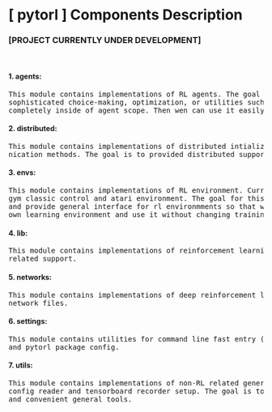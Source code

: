 # [ pytorl ] Components Description
### [PROJECT CURRENTLY UNDER DEVELOPMENT]

&nbsp;  

#### 1. agents:
<pre>This module contains implementations of RL agents. The goal is to make all
sophisticated choice-making, optimization, or utilities such as DQN replay buffer
completely inside of agent scope. Then wen can use it easily as a black-box.</pre>

#### 2. distributed:
<pre>This module contains implementations of distributed intialization and commu-
nication methods. The goal is to provided distributed support for pytorl.</pre>

#### 3. envs:
<pre>This module contains implementations of RL environment. Currently it contains
gym classic control and atari environment. The goal for this module is to regulate 
and provide general interface for rl environmments so that we can probably DIY our 
own learning environment and use it without changing training files. </pre>

#### 4. lib:
<pre>This module contains implementations of reinforcement learning algorithm 
related support. </pre>

#### 5. networks:
<pre>This module contains implementations of deep reinforcement learning neural 
network files. </pre>

#### 6. settings:
<pre>This module contains utilities for command line fast entry (rl-run and lrun), 
and pytorl package config.</pre>

#### 7. utils:
<pre>This module contains implementations of non-RL related general support like 
config reader and tensorboard recorder setup. The goal is to provide useful 
and convenient general tools.</pre>


